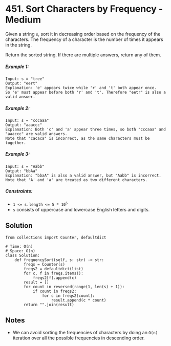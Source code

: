 # 451. Sort Characters by Frequency - Medium

Given a string `s`, sort it in decreasing order based on the frequency of the characters. The frequency of a character is the number of times it appears in the string.

Return the sorted string. If there are multiple answers, return any of them.

##### Example 1:

```
Input: s = "tree"
Output: "eert"
Explanation: 'e' appears twice while 'r' and 't' both appear once.
So 'e' must appear before both 'r' and 't'. Therefore "eetr" is also a valid answer.
```

##### Example 2:

```
Input: s = "cccaaa"
Output: "aaaccc"
Explanation: Both 'c' and 'a' appear three times, so both "cccaaa" and "aaaccc" are valid answers.
Note that "cacaca" is incorrect, as the same characters must be together.
```

##### Example 3:

```
Input: s = "Aabb"
Output: "bbAa"
Explanation: "bbaA" is also a valid answer, but "Aabb" is incorrect.
Note that 'A' and 'a' are treated as two different characters.
```

##### Constraints:

- <code>1 <= s.length <= 5 * 10<sup>5</sup></code>
- `s` consists of uppercase and lowercase English letters and digits.

## Solution

```
from collections import Counter, defaultdict

# Time: O(n)
# Space: O(n)
class Solution:
    def frequencySort(self, s: str) -> str:
        freqs = Counter(s)
        freqs2 = defaultdict(list)
        for c, f in freqs.items():
            freqs2[f].append(c)
        result = []
        for count in reversed(range(1, len(s) + 1)):
            if count in freqs2:
                for c in freqs2[count]:
                    result.append(c * count)
        return "".join(result)
```

## Notes
- We can avoid sorting the frequencies of characters by doing an `O(n)` iteration over all the possible frequencies in descending order.